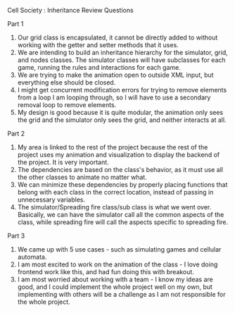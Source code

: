 Cell Society : Inheritance Review Questions

Part 1
1. Our grid class is encapsulated, it cannot be directly added to without working with the getter and setter methods that it uses.
2. We are intending to build an inheritance hierarchy for the simulator, grid, and nodes classes. The simulator classes will have subclasses for each game, running the rules and interactions for each game.
3. We are trying to make the animation open to outside XML input, but everything else should be closed.
4. I might get concurrent modification errors for trying to remove elements from a loop I am looping through, so I will have to use a secondary removal loop to remove elements.
5. My design is good because it is quite modular, the animation only sees the grid and the simulator only sees the grid, and neither interacts at all.

Part 2
1. My area is linked to the rest of the project because the rest of the project uses my animation and visualization to display the backend of the project. It is very important.
2. The dependencies are based on the class's behavior, as it must use all the other classes to animate no matter what.
3. We can minimize these dependencies by properly placing functions that belong with each class in the correct location, instead of passing in unnecessary variables.
4. The simulator/Spreading fire class/sub class is what we went over. Basically, we can have the simulator call all the common aspects of the class, while spreading fire will call the aspects specific to spreading fire.

Part 3
1. We came up with 5 use cases - such as simulating games and cellular automata.
2. I am most excited to work on the animation of the class - I love doing frontend work like this, and had fun doing this with breakout.
3. I am most worried about working with a team - I know my ideas are good, and I could implement the whole project well on my own, but implementing with others will be a challenge as I am not responsible for the whole project.
